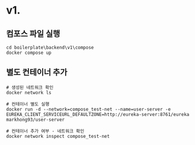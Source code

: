 #  v1. 
## 컴포스 파일 실행
```shell
cd boilerplate\backend\v1\compose
docker compose up
```

## 별도 컨테이너 추가
```shell
# 생성된 네트워크 확인
docker network ls

# 컨테이너 별도 실행
docker run -d --network=compose_test-net --name=user-server -e EUREKA_CLIENT_SERVICEURL_DEFAULTZONE=http://eureka-server:8761/eureka markhong93/user-server

# 컨테이너 추가 여부 - 네트워크 확인
docker network inspect compose_test-net
```

